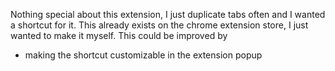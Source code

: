 Nothing special about this extension, I just duplicate tabs often and I wanted a shortcut for it. This already exists on the chrome extension store, I just wanted to make it myself. This could be improved by
- making the shortcut customizable in the extension popup
